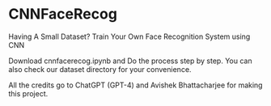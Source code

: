 # CNNFaceRecog
Having A Small Dataset? Train Your Own Face Recognition System using CNN

Download cnnfacerecog.ipynb and Do the process step by step. You can also check our dataset directory for your convenience. 


All the credits go to ChatGPT (GPT-4) and Avishek Bhattacharjee for making this project.
